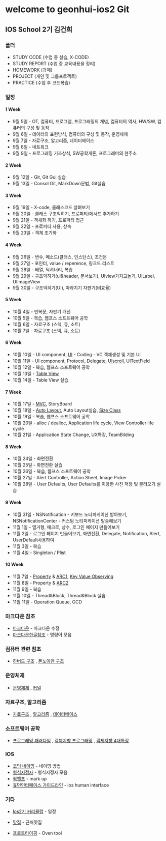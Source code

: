 # welcome to geonhui-ios2 Git
## IOS School 2기 김건희

### 폴더
 - STUDY CODE (수업 중 실습,  X-CODE)
 - STUDY REPORT (수업 중 교육내용을 정리)
 - HOMEWORK (과제)
 - PROJECT (개인 및 그룹프로젝트)
 - PRACTICE (수업 후 코드복습)

### 일정
#### 1 Week
* 9월 5일 - OT, 컴퓨터, 프로그램,  프로그래밍의 개념, 컴퓨터의 역사, HW/SW, 컴퓨터의 구성 및 동작
* 9월 6일 - 데이터의 표현방식, 컴퓨터의 구성 및 동작, 운영체제
* 9월 7일 - 자료구조, 알고리즘, 데이터베이스
* 9월 8일 - 네트워크
* 9월 9일 - 프로그래밍 기초상식, SW공학개론, 프로그래머의 현주소

#### 2 Week
* 9월 12일 - Git, Git Gui 실습
* 9월 13일 - Consol Git, MarkDown문법, Git실습

#### 3 Week
* 9월 19일 - X-code, 클래스코드 살펴보기
* 9월 20일 - 클래스 구조익히기, 프로퍼티/메서드 추가하기
* 9월 21일 - 객체화 하기, 프로퍼티 접근
* 9월 22일 - 프로퍼티 사용, 상속
* 9월 23일 - 객체 초기화

#### 4 Week
* 9월 26일 - 변수, 메소드(클래스, 인스턴스), 조건문
* 9월 27일 - 포인터, value / reperence, 링크드 리스트
* 9월 28일 - 배열, 딕셔너리, 복습
* 9월 29일 - 구조익히기(ui&header, 문서보기), UIview가지고놀기, UILabel, UIImageView
* 9월 30일 - 구조익히기(UI), 따라치기 자판기(비효율)

#### 5 Week
* 10월 4일 - 반복문, 자판기 개선
* 10월 5일 - 복습, 웹프스 소프트웨어 공학
* 10월 6일 - 자료구조 (스텍, 큐, 소트)
* 10월 7일 - 자료구조 (스텍, 큐, 소트)

#### 6 Week
* 10월 10일 - UI component, [UI] - Coding - VC 객체생성 및 기본 UI
* 10월 11일 - UI component, Protocol, Delegate, [UIscroll], UITextField
* 10월 12일 - 복습, 웹프스 소프트웨어 공학
* 10월 13일 - [Table View]
* 10월 14일 - Table View 실습

#### 7 Week
* 10월 17일 - [MVC], StoryBoard
* 10월 18일 - [Auto Layout], Auto Layout실습, [Size Class]
* 10월 19일 - 복습, 웹프스 소프트웨어 공학
* 10월 20일 - alloc / dealloc, Application life cycle, View Controller life cycle
* 10월 21일 - Application State Change, UX특강, TeamBilding

#### 8 Week
* 10월 24일 - 화면전환
* 10월 25일 - 화면전환 실습
* 10월 26일 - 복습, 웹프스 소프트웨어 공학
* 10월 27일 - Alert Controller, Action Sheet, Image Picker
* 10월 28일 - User Defaults, User Defaults를 이용한 사진 저장 및 불러오기 실습

#### 9 Week
* 10월 31일 - NSNotification - 키보드 노티피케이션 받아보기, NSNotificationCenter - 커스텀 노티피케이션 발송해보기				
* 11월 1일 - 열거형, 매크로, 상수, 로그인 페이지 만들어보기			
* 11월 2일 - 로그인 페이지 만들어보기, 화면전환, Delegate, Notification, Alert, UserDefault사용하여
* 11월 3일 - 복습
* 11월 4일 - Singleton / Plist	

#### 10 Week
* 11월 7일 - [Property] & [ARC1], [Key Value Observing]
* 11월 8일 - Property & [ARC2]	
* 11월 9일 - 복습
* 11월 10일 - Thread&Block, Thread&Block 실습 				
* 11월 11일 - Operation Queue, GCD

### 마크다운 참조
* [마크다운] - 마크다운 수정
* [마크다운한글참조] - 명령어 모음

### 컴퓨터 관련 참조
* [하버드 구조]  , [폰노이만 구조] 

### 운영체제
* [운영체제]  , [커널]

### 자료구조, 알고리즘
* [자료구조]  , [알고리즘]  , [데이터베이스]

### 소프트웨어 공학
* [프로그래밍 패러다임]  , [객체지향 프로그래밍] , [객체지향 4대특징]

### IOS
* [코딩 네이밍] - 네이밍 방법
* [형식지정자] - 형식지정자 모음
* [퀵헬프] - mark up
* [휴먼인터페이스 가이드라인] - ios human interface

### 기타
* [Ios2기 커리큘럼] - 일정
* [맛집] - 근처맛집
* [프로토타이핑] - Oven tool

   [Key Value Observing]: <https://developer.apple.com/library/content/documentation/Cocoa/Conceptual/KeyValueObserving/KeyValueObserving.html>
   [ARC2]: <https://soulpark.wordpress.com/2013/07/25/ios-arc-from-top-developer/>
   [ARC1]: <http://j2enty.tistory.com/entry/iOS-ARCAutomatic-Reference-Counting-1>
   [Property]: <http://10apps.tistory.com/14>
   [휴먼인터페이스 가이드라인]: <http://www.slideshare.net/stevenbrown374/ios-hig-40409821>
   [프로토타이핑]: <https://ovenapp.io>
   [Auto Layout]: <https://goo.gl/yX2NdF>
   [Size Class]: <https://goo.gl/cHzzoJ>
   [UI]: <http://blog.daum.net/sualchi/13720258>
   [MVC]: <http://j2enty.tistory.com/entry/Stanford-iOS-1-MVC-and-Intro-To-Objective-C>
   [Table View]: <http://j2enty.tistory.com/entry/iOS-TableView>
   [UIscroll]: <http://greenalice.tistory.com/225>
   [마크다운]: <https://stackedit.io/editor#>
   [운영체제]: <https://goo.gl/4UaIWu>
   [퀵헬프]: <https://developer.apple.com/library/content/documentation/Xcode/Reference/xcode_markup_formatting_ref/SymbolDocumentation.html>
   [프로그래밍 패러다임]: <https://goo.gl/JyjX1H>
   [객체지향 프로그래밍]: <https://goo.gl/AtI3vN>
   [객체지향 4대특징]: <http://psh85a.tistory.com/entry/c%EA%B0%9D%EC%B2%B4%EC%A7%80%ED%96%A5-%ED%94%84%EB%A1%9C%EA%B7%B8%EB%9E%A8%EC%9D%98-4%EB%8C%80-%ED%8A%B9%EC%A7%95>
   [커널]: <https://goo.gl/CG9zir>
   [자료구조]:<https//goo.gl/f807Vo>
   [데이터베이스]: <https//goo.gl/tjpqqq>
   [알고리즘]:<https//goo.gl/GRz6tA>
   [마크다운한글참조]: <https://www.evernote.com/shard/s3/sh/128acb97-d3c5-4eda-aa1b-c71ecd2f3a15/54a14ebd5d4ce7507bf78e5af640d0e9>
   [Ios2기 커리큘럼]: <https://docs.google.com/spreadsheets/d/1XYvfdoR1tBto0jA2zoK8QDxZWvkTFsRNPcKYIBqhkUQ/edit#gid=0>
   [맛집]: <https://drive.google.com/open?id=1rBqgIDPhz2_KDAAnH-KDVB2nNEU>
   [코딩 네이밍]: <http://redleaf.tistory.com/20>
   [형식지정자]: <http://alvinalexander.com/programming/printf-format-cheat-sheet>
   [하버드 구조]: <https://goo.gl/oA9r6r>
   [폰노이만 구조]: <https://goo.gl/k80z38>
